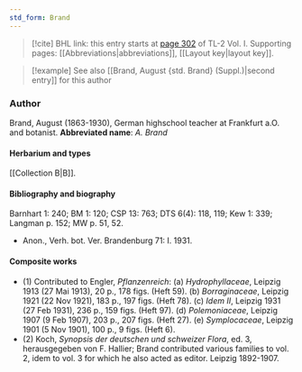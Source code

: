 ```yaml
---
std_form: Brand
---
```


> [!cite] BHL link: this entry starts at [page 302](https://www.biodiversitylibrary.org/page/33120433) of TL-2 Vol. I.
> Supporting pages: [[Abbreviations|abbreviations]], [[Layout key|layout key]].

> [!example] See also [[Brand, August {std. Brand} (Suppl.)|second entry]] for this author

### Author

Brand, August (1863-1930), German highschool teacher at Frankfurt a.O. and botanist. 
**Abbreviated name**: *A. Brand*

#### Herbarium and types

[[Collection B|B]].

#### Bibliography and biography

Barnhart 1: 240; BM 1: 120; CSP 13: 763; DTS 6(4): 118, 119; Kew 1: 339; Langman p. 152; MW p. 51, 52.
- Anon., Verh. bot. Ver. Brandenburg 71: I. 1931.

#### Composite works

- (1) Contributed to Engler, *Pflanzenreich*:
(a) *Hydrophyllaceae*, Leipzig 1913 (27 Mai 1913), 20 p., 178 figs. (Heft 59).
(b) *Borraginaceae*, Leipzig 1921 (22 Nov 1921), 183 p., 197 figs. (Heft 78).
(c) *Idem II*, Leipzig 1931 (27 Feb 1931), 236 p., 159 figs. (Heft 97).
(d) *Polemoniaceae*, Leipzig 1907 (9 Feb 1907), 203 p., 207 figs. (Heft 27).
(e) *Symplocaceae*, Leipzig 1901 (5 Nov 1901), 100 p., 9 figs. (Heft 6).
- (2) Koch, *Synopsis der deutschen und schweizer Flora*, ed. 3, herausgegeben von F. Hallier; Brand contributed various families to vol. 2, idem to vol. 3 for which he also acted as editor. Leipzig 1892-1907.

